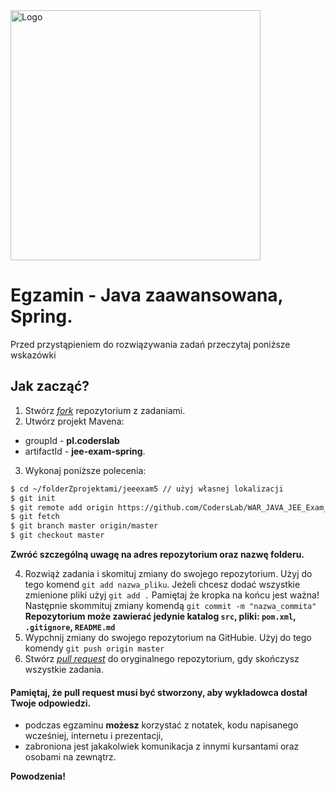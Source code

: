 <img alt="Logo" src="http://coderslab.pl/svg/logo-coderslab.svg" width="400">

# Egzamin - Java zaawansowana, Spring.

Przed przystąpieniem do rozwiązywania zadań przeczytaj poniższe wskazówki

## Jak zacząć?

1. Stwórz [*fork*](https://guides.github.com/activities/forking/) repozytorium z zadaniami.
2. Utwórz projekt Mavena:
- groupId - **pl.coderslab**
- artifactId - **jee-exam-spring**.
3. Wykonaj poniższe polecenia:
```bash
$ cd ~/folderZprojektami/jeeexam5 // użyj własnej lokalizacji
$ git init
$ git remote add origin https://github.com/CodersLab/WAR_JAVA_JEE_Exam_5.git // użyj własnego forka
$ git fetch
$ git branch master origin/master
$ git checkout master

```
**Zwróć szczególną uwagę na adres repozytorium oraz nazwę folderu.**

4. Rozwiąż zadania i skomituj zmiany do swojego repozytorium. Użyj do tego komend `git add nazwa_pliku`.
Jeżeli chcesz dodać wszystkie zmienione pliki użyj `git add .` 
Pamiętaj że kropka na końcu jest ważna!
Następnie skommituj zmiany komendą `git commit -m "nazwa_commita"`
    **Repozytorium może zawierać jedynie katalog `src`, pliki: `pom.xml`, `.gitignore`, `README.md`**
5. Wypchnij zmiany do swojego repozytorium na GitHubie.  Użyj do tego komendy `git push origin master`
6. Stwórz [*pull request*](https://help.github.com/articles/creating-a-pull-request) do oryginalnego repozytorium, gdy skończysz wszystkie zadania.

#### Pamiętaj, że pull request musi być stworzony, aby wykładowca dostał Twoje odpowiedzi.

* podczas egzaminu **możesz** korzystać z notatek, kodu napisanego wcześniej, internetu i prezentacji,
* zabroniona jest jakakolwiek komunikacja z innymi kursantami oraz osobami na zewnątrz.

**Powodzenia!**
